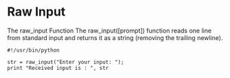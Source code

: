 # Raw Input

The raw\_input Function The raw\_input\(\[prompt\]\) function reads one line from standard input and returns it as a string \(removing the trailing newline\).

```text
#!/usr/bin/python

str = raw_input("Enter your input: ");
print "Received input is : ", str
```

